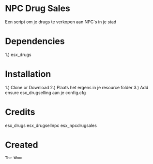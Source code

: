 # NPC Drug Sales
Een script om je drugs te verkopen aan NPC's in je stad

# Dependencies
1.) esx_drugs

# Installation
1.) Clone or Download
2.) Plaats het ergens in je resource folder
3.) Add ensure esx_drugselling aan je config.cfg

# Credits
esx_drugs
esx_drugsellnpc
esx_npcdrugsales

# Created
```The Whoo```

